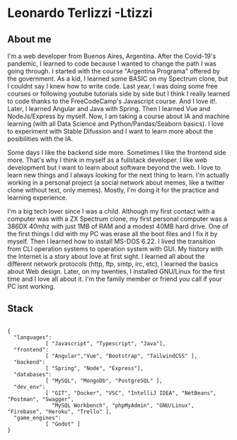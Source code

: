 # Leonardo Terlizzi -Ltizzi

## About me

  I'm a web developer from Buenos Aires, Argentina. After the Covid-19's pandemic, I learned to code because I wanted to change the path I was going through. I started with the course "Argentina Programa" offered by the government. As a kid, I learned some BASIC on my Spectrum clone, but I couldnt say I knew how to write code. Last year, I was doing some free courses or following youtube tutorials side by side but I think I really learned to code thanks to the FreeCodeCamp's Javascript course. And I love it!. Later, I learned Angular and Java with Spring. Then I learned Vue and NodeJs/Express by myself. Now, I am taking a course about IA and machine learning (with all Data Science and Python/Pandas/Seaborn basics). I love to experiment with Stable Difussion and I want to learn more about the posibilities with the IA.

  Some days I like the backend side more. Sometimes I like the frontend side more. That's why I think in myself as a fullstack developer. I like web development but I want to learn about software beyond the web. I love to learn new things and I always looking for the next thing to learn. I'm actually working in a personal project (a social network about memes, like a twitter clone without text, only memes). Mostly, I'm doing it for the practice and learning experience. 

   I'm a big tech lover since I was a child. Although my first contact with a computer was with a ZX Spectrum clone, my first personal computer was a 386DX 40mhz with just 1MB of RAM and a modest 40MB hard drive. One of the first things I did with my PC was erase all the boot files and I fix it by myself. Then I learned how to install MS-DOS 6.22. I lived the transition from CLI operation systems to operation system with GUI. My history with the Internet is a story about love at first sight. I learned all about the different network protocols (http, ftp, smtp, irc, etc), I learned the basics about Web design. Later, on my twenties, I installed GNU/Linux for the first time and I love all about it. I'm the family member or friend you call if your PC isnt working. 

## Stack


```

{
  "languages":
            [ "Javascript", "Typescript", "Java"],
  "frontend":   
            [ "Angular","Vue", "Bootstrap", "TailwindCSS" ],            
  "backend":  
            [ "Spring", "Node", "Express"],            
  "databases":   
            [ "MySQL", "MongoDb", "PostgreSQL" ],            
  "dev_env":
            [ "GIT", "Docker", "VSC", "IntelliJ IDEA", "NetBeans", "Postman", "Swagger", 
              "MySQL Workbench", "phpMyAdmin", "GNU/Linux", "Firebase", "Heroku", "Trello" ],
  "game_engines":
            [ "Godot" ]           
}            
```



